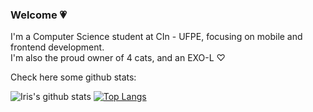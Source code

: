 

<!--
### Hi there 👋
**irixs/irixs** is a ✨ _special_ ✨ repository because its `README.md` (this file) appears on your GitHub profile.

Here are some ideas to get you started:

- 🔭 I’m currently working on ...
- 🌱 I’m currently learning ...
- 👯 I’m looking to collaborate on ...
- 🤔 I’m looking for help with ...
- 💬 Ask me about ...
- 📫 How to reach me: ...
- 😄 Pronouns: ...
- ⚡ Fun fact: ...
-->
### Welcome 💗
I'm a Computer Science student at CIn - UFPE, focusing on mobile and frontend development. <br />
I'm also the proud owner of 4 cats, and an EXO-L ♡

Check here some github stats:

![Iris's github stats](https://github-readme-stats.vercel.app/api?username=irixsrs&theme=dracula&show_icons=true&count_private=true)  [![Top Langs](https://github-readme-stats.vercel.app/api/top-langs/?username=irixsrs&layout=compact&theme=dracula&langs_count=6)](https://github.com/anuraghazra/github-readme-stats) 
